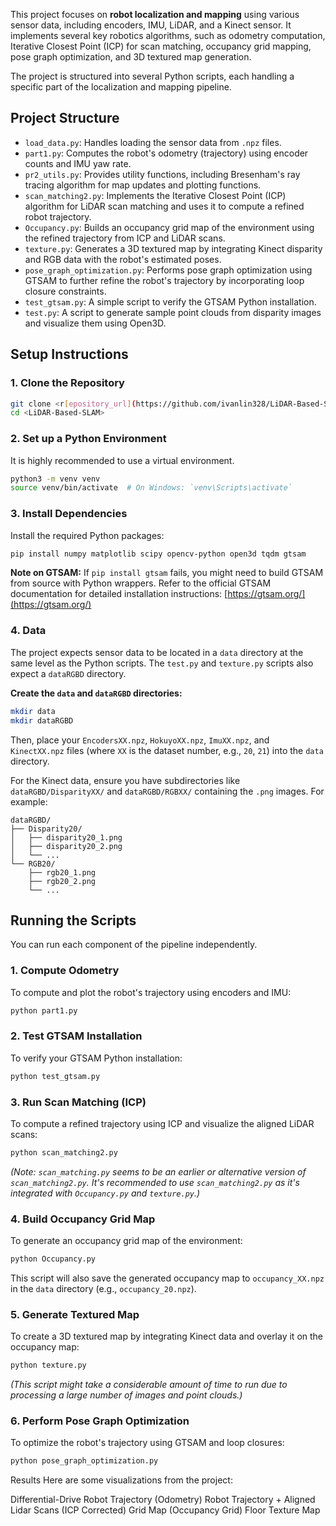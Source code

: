This project focuses on **robot localization and mapping** using various sensor data, including encoders, IMU, LiDAR, and a Kinect sensor. It implements several key robotics algorithms, such as odometry computation, Iterative Closest Point (ICP) for scan matching, occupancy grid mapping, pose graph optimization, and 3D textured map generation.

The project is structured into several Python scripts, each handling a specific part of the localization and mapping pipeline.

## Project Structure

  * `load_data.py`: Handles loading the sensor data from `.npz` files.
  * `part1.py`: Computes the robot's odometry (trajectory) using encoder counts and IMU yaw rate.
  * `pr2_utils.py`: Provides utility functions, including Bresenham's ray tracing algorithm for map updates and plotting functions.
  * `scan_matching2.py`: Implements the Iterative Closest Point (ICP) algorithm for LiDAR scan matching and uses it to compute a refined robot trajectory.
  * `Occupancy.py`: Builds an occupancy grid map of the environment using the refined trajectory from ICP and LiDAR scans.
  * `texture.py`: Generates a 3D textured map by integrating Kinect disparity and RGB data with the robot's estimated poses.
  * `pose_graph_optimization.py`: Performs pose graph optimization using GTSAM to further refine the robot's trajectory by incorporating loop closure constraints.
  * `test_gtsam.py`: A simple script to verify the GTSAM Python installation.
  * `test.py`: A script to generate sample point clouds from disparity images and visualize them using Open3D.

## Setup Instructions

### 1\. Clone the Repository

```bash
git clone <r[epository_url](https://github.com/ivanlin328/LiDAR-Based-SLAM.git)>
cd <LiDAR-Based-SLAM>
```

### 2\. Set up a Python Environment

It is highly recommended to use a virtual environment.

```bash
python3 -m venv venv
source venv/bin/activate  # On Windows: `venv\Scripts\activate`
```

### 3\. Install Dependencies

Install the required Python packages:

```bash
pip install numpy matplotlib scipy opencv-python open3d tqdm gtsam
```

**Note on GTSAM:**
If `pip install gtsam` fails, you might need to build GTSAM from source with Python wrappers. Refer to the official GTSAM documentation for detailed installation instructions: [https://gtsam.org/](https://gtsam.org/)

### 4\. Data

The project expects sensor data to be located in a `data` directory at the same level as the Python scripts. The `test.py` and `texture.py` scripts also expect a `dataRGBD` directory.

**Create the `data` and `dataRGBD` directories:**

```bash
mkdir data
mkdir dataRGBD
```

Then, place your `EncodersXX.npz`, `HokuyoXX.npz`, `ImuXX.npz`, and `KinectXX.npz` files (where `XX` is the dataset number, e.g., `20`, `21`) into the `data` directory.

For the Kinect data, ensure you have subdirectories like `dataRGBD/DisparityXX/` and `dataRGBD/RGBXX/` containing the `.png` images. For example:

```
dataRGBD/
├── Disparity20/
│   ├── disparity20_1.png
│   ├── disparity20_2.png
│   └── ...
└── RGB20/
    ├── rgb20_1.png
    ├── rgb20_2.png
    └── ...
```

## Running the Scripts

You can run each component of the pipeline independently.

### 1\. Compute Odometry

To compute and plot the robot's trajectory using encoders and IMU:

```bash
python part1.py
```

### 2\. Test GTSAM Installation

To verify your GTSAM Python installation:

```bash
python test_gtsam.py
```

### 3\. Run Scan Matching (ICP)

To compute a refined trajectory using ICP and visualize the aligned LiDAR scans:

```bash
python scan_matching2.py
```

*(Note: `scan_matching.py` seems to be an earlier or alternative version of `scan_matching2.py`. It's recommended to use `scan_matching2.py` as it's integrated with `Occupancy.py` and `texture.py`.)*

### 4\. Build Occupancy Grid Map

To generate an occupancy grid map of the environment:

```bash
python Occupancy.py
```

This script will also save the generated occupancy map to `occupancy_XX.npz` in the `data` directory (e.g., `occupancy_20.npz`).

### 5\. Generate Textured Map

To create a 3D textured map by integrating Kinect data and overlay it on the occupancy map:

```bash
python texture.py
```

*(This script might take a considerable amount of time to run due to processing a large number of images and point clouds.)*

### 6\. Perform Pose Graph Optimization

To optimize the robot's trajectory using GTSAM and loop closures:

```bash
python pose_graph_optimization.py
```
Results
Here are some visualizations from the project:

Differential-Drive Robot Trajectory (Odometry)
Robot Trajectory + Aligned Lidar Scans (ICP Corrected)
Grid Map (Occupancy Grid)
Floor Texture Map

